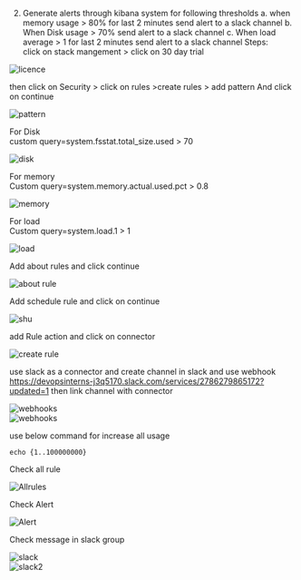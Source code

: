   2. Generate alerts through kibana system for following thresholds
    a. when memory usage > 80% for last 2 minutes send alert to a slack channel
    b. When Disk usage > 70%   send alert to a slack channel
    c. When load average > 1  for last 2 minutes  send alert to a slack channel
Steps:<br/>
click on stack mangement > click on 30 day trial<br/>

![licence](https://user-images.githubusercontent.com/53372486/144167159-9ae5b5f6-cb70-434c-b430-a203003c2db1.png)<br/>

then click on Security > click on rules >create rules  > add pattern And click on continue<br/>    

![pattern](https://user-images.githubusercontent.com/53372486/144167171-fc2294a4-1ab0-41f8-8fbb-a4b023441852.png)<br/>

For Disk<br/>
custom query=system.fsstat.total_size.used > 70<br/>

![disk](https://user-images.githubusercontent.com/53372486/144171099-0070c277-b3eb-48b4-a15a-3cdea6acf9a7.png)<br/>

For memory<br/>
Custom query=system.memory.actual.used.pct > 0.8<br/>

![memory](https://user-images.githubusercontent.com/53372486/144171073-b111cc57-bd35-47d7-96fc-4f9428473036.png)<br/>

For load<br/>
Custom query=system.load.1 > 1 <br/>

![load](https://user-images.githubusercontent.com/53372486/144171072-c9e5e394-9417-4641-93c6-fed5c956d323.png)<br/>

Add about rules and click continue<br/>

![about rule](https://user-images.githubusercontent.com/53372486/144171089-b898c7d9-d6da-4cc4-b018-c3924726de01.png)<br/>

Add schedule rule and click on continue<br/>

![shu](https://user-images.githubusercontent.com/53372486/144171081-16d40ae4-dfaf-4cd5-98ed-bc285a5f6697.png)<br/>

add Rule action and click on connector<br/>

![create rule](https://user-images.githubusercontent.com/53372486/144171098-9c9866a6-590f-4b85-a26a-87218145c626.png)<br/>

use slack as a connector  and create channel in slack and use webhook https://devopsinterns-j3q5170.slack.com/services/2786279865172?updated=1 then link channel with connector  <br/>

![webhooks](https://user-images.githubusercontent.com/53372486/144171087-6d0f4be9-fc8f-4ba2-b668-25f4468d8bba.png)<br/>
![webhooks](https://user-images.githubusercontent.com/53372486/144172824-dc4f7490-5806-400e-bf15-7815375fc3f3.png)<br/>

use below command for increase all usage<br/>
```
echo {1..100000000}
```
Check all rule<br/>

![Allrules](https://user-images.githubusercontent.com/53372486/144171094-8a95108b-845e-4708-88c2-070a28812b75.png)<br/>

Check Alert<br/>

![Alert](https://user-images.githubusercontent.com/53372486/144171092-e7e4c5be-0177-450a-b4b4-921e4dcca859.png)<br/>

Check message in slack group<br/>

![slack](https://user-images.githubusercontent.com/53372486/144171082-5a79a688-e989-4961-a0f3-eb95974d1b21.png)<br/>
![slack2](https://user-images.githubusercontent.com/53372486/144171084-4169f219-3dad-4280-bfd5-6aef1484f82c.png)<br/>

 
 
 
 











